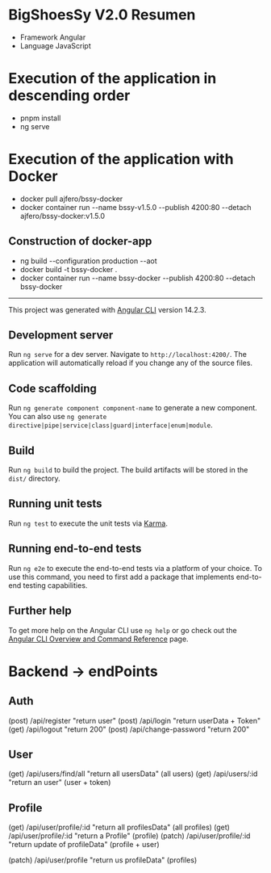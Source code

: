 # BigShoesSy V2.0 Resumen

- Framework Angular
- Language JavaScript

# Execution of the application in descending order

- pnpm install
- ng serve

# Execution of the application with Docker

 - docker pull ajfero/bssy-docker
 - docker container run --name bssy-v1.5.0 --publish 4200:80 --detach ajfero/bssy-docker:v1.5.0

## Construction of docker-app

  - ng build --configuration production --aot
  - docker build -t bssy-docker .
  - docker container run --name bssy-docker --publish 4200:80 --detach bssy-docker

---

This project was generated with [Angular CLI](https://github.com/angular/angular-cli) version 14.2.3.
## Development server

Run `ng serve` for a dev server. Navigate to `http://localhost:4200/`. The application will automatically reload if you change any of the source files.

## Code scaffolding

Run `ng generate component component-name` to generate a new component. You can also use `ng generate directive|pipe|service|class|guard|interface|enum|module`.

## Build

Run `ng build` to build the project. The build artifacts will be stored in the `dist/` directory.

## Running unit tests

Run `ng test` to execute the unit tests via [Karma](https://karma-runner.github.io).

## Running end-to-end tests

Run `ng e2e` to execute the end-to-end tests via a platform of your choice. To use this command, you need to first add a package that implements end-to-end testing capabilities.

## Further help

To get more help on the Angular CLI use `ng help` or go check out the [Angular CLI Overview and Command Reference](https://angular.io/cli) page.

# Backend -> endPoints 

## Auth
(post)   /api/register               "return user"
(post)   /api/login                  "return userData + Token"
(get)    /api/logout                  "return 200"
(post)   /api/change-password         "return 200"

## User
(get)    /api/users/find/all          "return all usersData"             (all users)
(get)    /api/users/:id               "return an user"                   (user + token)

## Profile
(get)    /api/user/profile/:id        "return all profilesData"          (all profiles)
(get)    /api/user/profile/:id        "return a Profile"                 (profile)
(patch)  /api/user/profile/:id        "return update of profileData"    (profile + user)

(patch)  /api/user/profile            "return us profileData"            (profiles)

